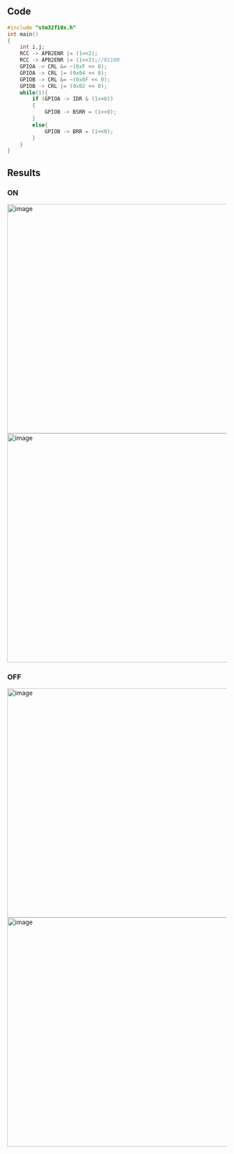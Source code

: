 ## Code
```c
#include "stm32f10x.h"
int main()
{
	int i,j;
	RCC -> APB2ENR |= (1<<2);
	RCC -> APB2ENR |= (1<<3);//01100
	GPIOA -> CRL &= ~(0xF << 0);
	GPIOA -> CRL |= (0x04 << 0);
	GPIOB -> CRL &= ~(0x0F << 0);
	GPIOB -> CRL |= (0x02 << 0);
	while(1){
		if (GPIOA -> IDR & (1<<0))
		{
			GPIOB -> BSRR = (1<<0);
		}
		else{
			GPIOB -> BRR = (1<<0);
		}
	}
}
```

## Results
### ON 
<img width="507" height="525" alt="image" src="https://github.com/user-attachments/assets/6e5f7b68-2099-4a69-84de-de660d5622c0" />
<img width="507" height="525" alt="image" src="https://github.com/user-attachments/assets/c6fc8328-cff1-43ed-bb0a-a9452048bc2d" />


### OFF
<img width="507" height="525" alt="image" src="https://github.com/user-attachments/assets/849949d3-8f4f-4412-888d-1f06a987bf39" />
<img width="507" height="525" alt="image" src="https://github.com/user-attachments/assets/587cfb53-d956-4157-abc7-7dd4fc301d90" />


